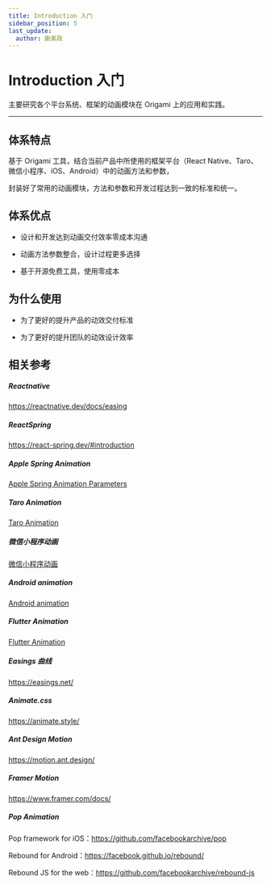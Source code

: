 ```yaml
---
title: Introduction 入门
sidebar_position: 5
last_update:
  author: 蒯美政
---
```


# Introduction 入门

主要研究各个平台系统、框架的动画模块在 Origami 上的应用和实践。

---

## 体系特点

基于 Origami 工具，结合当前产品中所使用的框架平台（React Native、Taro、微信小程序、iOS、Android）中的动画方法和参数，

封装好了常用的动画模块，方法和参数和开发过程达到一致的标准和统一。

## 体系优点

- 设计和开发达到动画交付效率零成本沟通

- 动画方法参数整合，设计过程更多选择

- 基于开源免费工具，使用零成本

## 为什么使用

- 为了更好的提升产品的动效交付标准

- 为了更好的提升团队的动效设计效率

## 相关参考

##### Reactnative

https://reactnative.dev/docs/easing

##### ReactSpring

https://react-spring.dev/#introduction

##### Apple Spring Animation

[Apple Spring Animation Parameters](https://developer.apple.com/documentation/uikit/uispringtimingparameters/1649764-init)

##### Taro Animation

[Taro Animation](https://taro-docs.jd.com/docs/apis/ui/animation/createAnimation)

##### 微信小程序动画

[微信小程序动画](https://developers.weixin.qq.com/miniprogram/dev/api/ui/animation/wx.createAnimation.html)

##### Android animation

[Android animation](https://developer.android.com/training/animation?hl=zh-cn)

##### Flutter Animation

[Flutter Animation](https://docs.flutter.dev/development/ui/animations)

##### Easings 曲线

https://easings.net/

##### Animate.css

https://animate.style/

##### Ant Design Motion

https://motion.ant.design/

##### Framer Motion

https://www.framer.com/docs/

##### Pop Animation

Pop framework for iOS：https://github.com/facebookarchive/pop

Rebound for Android：https://facebook.github.io/rebound/

Rebound JS for the web：https://github.com/facebookarchive/rebound-js
